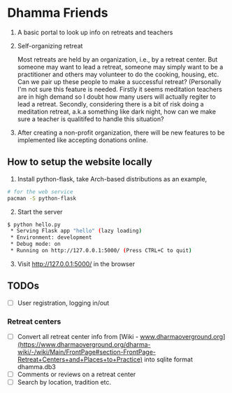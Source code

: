 # Dhamma Friends

1. A basic portal to look up info on retreats and teachers

2. Self-organizing retreat

    Most retreats are held by an organization, i.e., by a retreat center. But someone may want to lead a retreat, someone may simply want to be a practitioner and others may volunteer to do the cooking, housing, etc. Can we pair up these people to make a successful retreat? (Personally I'm not sure this feature is needed. Firstly it seems meditation teachers are in high demand so I doubt how many users will actually regiter to lead a retreat. Secondly, considering there is a bit of risk doing a meditation retreat, a.k.a something like dark night, how can we make sure a teacher is qualitifed to handle this situation?

3. After creating a non-profit organization, there will be new features to be implemented like accepting donations online.

## How to setup the website locally

1. Install python-flask, take Arch-based distributions as an example,
```bash
# for the web service
pacman -S python-flask
```
2. Start the server
```bash
$ python hello.py
 * Serving Flask app "hello" (lazy loading)
 * Environment: development
 * Debug mode: on
 * Running on http://127.0.0.1:5000/ (Press CTRL+C to quit)
```
3. Visit http://127.0.0.1:5000/ in the browser

## TODOs

 - [ ] User registration, logging in/out

### Retreat centers

 - [ ] Convert all retreat center info from [Wiki - www.dharmaoverground.org](https://www.dharmaoverground.org/dharma-wiki/-/wiki/Main/FrontPage#section-FrontPage-Retreat+Centers+and+Places+to+Practice) into sqlite format dhamma.db3
 - [ ] Comments or reviews on a retreat center
 - [ ] Search by location, tradition etc.
